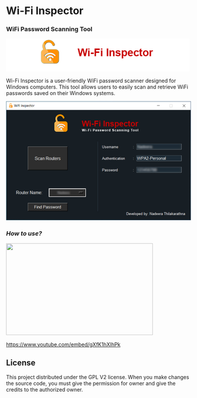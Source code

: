 


# Wi-Fi Inspector
### **WiFi Password Scanning Tool**

![](Data/head.png)

Wi-Fi Inspector is a user-friendly WiFi password scanner designed for Windows computers. This tool allows users to easily scan and retrieve WiFi passwords saved on their Windows systems.

![](screenshots/interface.jpg)



### *How to use?*
[<img src="https://img.youtube.com/vi/gXfK1hXlhPk/hqdefault.jpg" width="400" height="250"
/>](https://www.youtube.com/embed/gXfK1hXlhPk)

https://www.youtube.com/embed/gXfK1hXlhPk

## License <a id="license"></a>
This project distributed under the GPL V2 license. When you make changes the source code, you must give the permission for owner and give the credits to the authorized owner.


